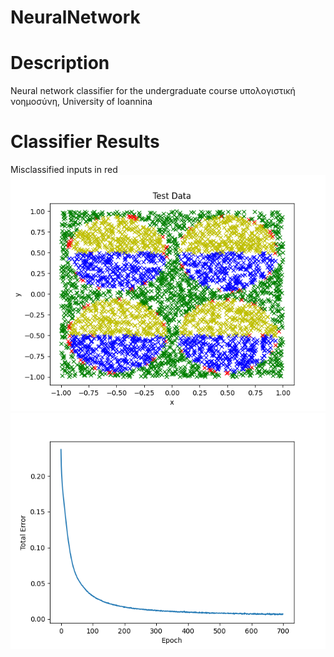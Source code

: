 # NeuralNetwork
# Description

Neural network classifier for the undergraduate course υπολογιστική νοημοσύνη, University of Ioannina
   
# Classifier Results
Misclassified inputs in red\
![alt text](https://github.com/BillyA15/NeuralNetwork/blob/master/plot/Figure_1.png)
![alt text](https://github.com/BillyA15/NeuralNetwork/blob/master/plot/Figure_2.png)
